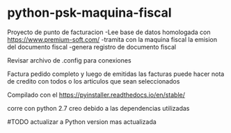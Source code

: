 # python-psk-maquina-fiscal

Proyecto de punto de facturacion 
-Lee base de datos homologada con https://www.premium-soft.com/
-tramita con la maquina fiscal la emision del documento fiscal
-genera registro de documento fiscal

Revisar archivo de .config para conexiones

Factura pedido completo y luego de emitidas las facturas puede hacer nota de credito con todos o los articulos que sean seleccionados

Compilado con el https://pyinstaller.readthedocs.io/en/stable/

corre con python 2.7 creo debido a las dependencias utilizadas

#TODO actualizar a Python version mas actualizada
